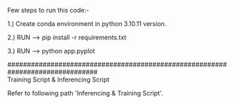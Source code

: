 Few steps to run this code:-    
  
1.) Create conda environment in python 3.10.11 version.  
  
2.) RUN --> pip install -r requirements.txt  
  
3.) RUN --> python app.pyplot  

###############################################################################  
Training Script & Inferencing Script  
  
Refer to following path 'Inferencing & Training Script'.  